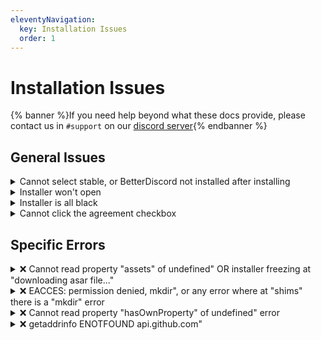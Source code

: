 ```yaml
---
eleventyNavigation:
  key: Installation Issues
  order: 1
---
```


# Installation Issues

{% banner %}If you need help beyond what these docs provide, please contact us in `#support` on our [discord server](https://betterdiscord.app/invite){% endbanner %}

## General Issues

<details>
<summary>Cannot select stable, or BetterDiscord not installed after installing</summary>

This is usualy an issue with Discord moving around its installation location on Windows. Sometimes the installer is unable to differentiate what to do. To fix it, select `Browse` in the installer, then enter `%localappdata%/discord/app-1.0.9005/resources` in the address bar at the top. If this has the same issue repeat this but using `%programdata%/%username%/Discord/app-1.0.9005/resources`

![ProgramData]({{"/assets/docs/programdata.gif" | url}})
</details>

<details>
<summary>Installer won't open</summary>

If you are on Linux try rnning with the `--no-sandbox`

If the installer does not seem to open, follow these steps:
1. Download and install [7-Zip](https://www.7-zip.org/)
1. Right click and extract the BetterDiscord installer into a folder.
1. Run the exe found in the folder.

OR

Follow the [manual installation](../../introduction/installation/#manual-installation) instruction.
</details>

<details>
<summary>Installer is all black</summary>

Try one of the following:
 - Right click the installer and select run as Administrator.
 - Open the command prompt by pressing `win`+`r` type `cmd` and press enter. Then type `ipconfig /flushdns` and press enter in the window that appears.
 - Disable your anti-virus temporarily.

OR

Follow the [manual installation](../../introduction/installation/#manual-installation) instruction.
</details>


<details>
<summary>Cannot click the agreement checkbox</summary>

Click the text next to the checkbox instead, they are connected.

![Checkbox Workaround]({{"/assets/docs/agreement_text.png" | url}})
</details>

## Specific Errors

<details>
<summary>❌ Cannot read property "assets" of undefined" OR installer freezing at "downloading asar file..."</summary>

Your installer is out of date, please go to the [BetterDiscord website](https://betterdiscord.app) and download a new one.
</details>

<details>
<summary>❌ EACCES: permission denied, mkdir", or any error where at "shims" there is a "mkdir" error</summary>

The Discord installation has been corrupted. Try to reinstall Discord. If Discord fails to reinstall or you still run into this error then your best bet is [cleanly uninstalling Discord](https://discordtips.com/how-to-fully-uninstall-discord/) then installing it again.
</details>

<details>
<summary>❌ Cannot read property "hasOwnProperty" of undefined" error</summary>

Fully close Discord. Fully deactivate any VPNs or firewalls. Make sure your installer is up to date. Then try again. If that still doesn't work, see the previous entry about cleanly removing and resinstalling Discord.
</details>

<details>
<summary>❌ getaddrinfo ENOTFOUND api.github.com"</summary>

Disable your antivirus or swap your DNS servers. There is a good guide to do the latter found here: https://www.ionos.com/digitalguide/server/configuration/how-to-change-dns-server/
</details>